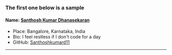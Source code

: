 ### The first one below is a sample
#### Name: [Santhosh Kumar Dhanasekaran](https://github.com/Santhoshkumard11)
- Place: Bangalore, Karnataka, India
- Bio: I feel restless if I don't code for a day
- GitHub: [Santhoshkumard11](https://github.com/Santhoshkumard11)
---------------------------------------------

